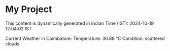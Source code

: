 # My Project

This content is dynamically generated in Indian Time (IST): 2024-10-19 12:04:02 IST


Current Weather in Coimbatore:
Temperature: 30.88 °C
Condition: scattered clouds

